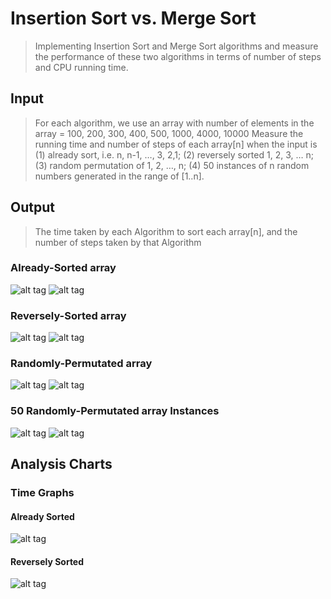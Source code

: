 # Insertion Sort vs. Merge Sort
> Implementing Insertion Sort and Merge Sort algorithms and measure the performance of these two algorithms in terms of number of steps and CPU running time.

## Input
> For each algorithm, we use an array with number of elements in the array = 100, 200, 300, 400, 500, 1000, 4000, 10000
Measure the running time and number of steps of each array[n] when the input is (1) already sort, i.e. n, n-1, …, 3, 2,1; (2) reversely sorted 1, 2, 3, … n; (3) random permutation of 1, 2, …, n; (4) 50 instances of n random numbers generated in the range of [1..n].

## Output 
> The time taken by each Algorithm to sort each array[n], and the number of steps taken by that Algorithm

### Already-Sorted array
![alt tag](https://github.com/abdel-elsayed/Algorithms/blob/master/Insertion%20Sort%20vs.%20Merge%20Sort/images/output/output1.PNG)
![alt tag](https://github.com/abdel-elsayed/Algorithms/blob/master/Insertion%20Sort%20vs.%20Merge%20Sort/images/output/output2.PNG)

### Reversely-Sorted array
![alt tag](https://github.com/abdel-elsayed/Algorithms/blob/master/Insertion%20Sort%20vs.%20Merge%20Sort/images/output/reverselySortedOutput.PNG)
![alt tag](https://github.com/abdel-elsayed/Algorithms/blob/master/Insertion%20Sort%20vs.%20Merge%20Sort/images/output/reverselySortedOutput1.PNG)

### Randomly-Permutated array
![alt tag](https://github.com/abdel-elsayed/Algorithms/blob/master/Insertion%20Sort%20vs.%20Merge%20Sort/images/output/randomPermutationOutput.PNG)
![alt tag](https://github.com/abdel-elsayed/Algorithms/blob/master/Insertion%20Sort%20vs.%20Merge%20Sort/images/output/randomPermutationOutput1.PNG)

### 50 Randomly-Permutated array Instances
![alt tag](https://github.com/abdel-elsayed/Algorithms/blob/master/Insertion%20Sort%20vs.%20Merge%20Sort/images/output/50instancesOutput.PNG)
![alt tag](https://github.com/abdel-elsayed/Algorithms/blob/master/Insertion%20Sort%20vs.%20Merge%20Sort/images/output/50instancesOutput1.PNG)

## Analysis Charts
### Time Graphs
#### Already Sorted
![alt tag](https://github.com/abdel-elsayed/Algorithms/blob/master/Insertion%20Sort%20vs.%20Merge%20Sort/images/charts/already%20sorted%20time.jpg)
#### Reversely Sorted
![alt tag](https://github.com/abdel-elsayed/Algorithms/blob/master/Insertion%20Sort%20vs.%20Merge%20Sort/images/charts/reversely%20sorted%20time%20graph.jpg)
